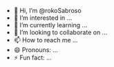- 👋 Hi, I’m @rokoSabroso
- 👀 I’m interested in ...
- 🌱 I’m currently learning ...
- 💞️ I’m looking to collaborate on ...
- 📫 How to reach me ...
- 😄 Pronouns: ...
- ⚡ Fun fact: ...

<!---
rokoSabroso/rokoSabroso is a ✨ special ✨ repository because its `README.md` (this file) appears on your GitHub profile.
You can click the Preview link to take a look at your changes.
--->
